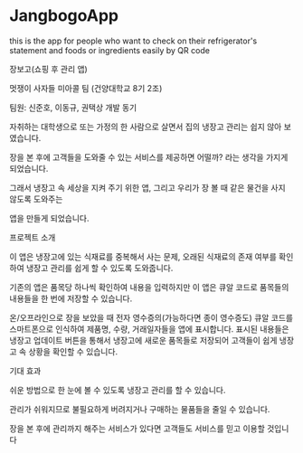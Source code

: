 # JangbogoApp
this is the app for people who want to check on their refrigerator's statement and foods or ingredients easily by QR code

장보고(쇼핑 후 관리 앱)

멋쟁이 사자들 미아콜 팀
(건양대학교 8기 2조)

팀원: 신준호, 이동규, 권택상
개발 동기

자취하는 대학생으로 또는 가정의 한 사람으로 살면서 집의 냉장고 관리는 쉽지 않아 보였습니다.

장을 본 후에 고객들을 도와줄 수 있는 서비스를 제공하면 어떨까? 라는 생각을 가지게 되었습니다.

그래서 냉장고 속 세상을 지켜 주기 위한 앱, 그리고 우리가 장 볼 때 같은 물건을 사지 않도록 도와주는 

앱을 만들게 되었습니다.

프로젝트 소개


이 앱은 냉장고에 있는 식재료를 중복해서 사는 문제, 오래된 식재료의 존재 여부를 확인하여 냉장고 관리를 쉽게 할 수 있도록 도와줍니다.

기존의 앱은 품목당 하나씩 확인하여 내용을 입력하지만 이 앱은 큐알 코드로 품목들의 내용들을 한 번에 저장할 수 있습니다.

온/오프라인으로 장을 보았을 때 전자 영수증의(가능하다면 종이 영수증도) 큐알 코드를 스마트폰으로 인식하여 제품명, 수량, 거래일자들을 앱에 표시합니다. 표시된 내용들은 냉장고 업데이트 버튼을 통해서 냉장고에 새로운 품목들로 저장되어 고객들이 쉽게 냉장고 속 상황을 확인할 수 있습니다.

기대 효과

쉬운 방법으로 한 눈에 볼 수 있도록 냉장고 관리를 할 수 있습니다.

관리가 쉬워지므로 불필요하게 버려지거나 구매하는 물품들을 줄일 수 있습니다.

장을 본 후에 관리까지 해주는 서비스가 있다면 고객들도 서비스를 믿고 이용할 것입니다
